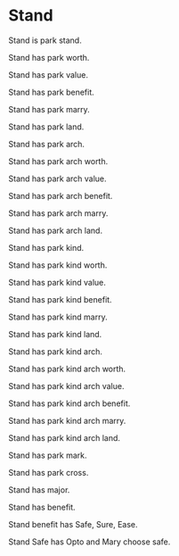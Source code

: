 # Stand

Stand is park stand.

Stand has park worth.

Stand has park value.

Stand has park benefit.

Stand has park marry.

Stand has park land.

Stand has park arch.

Stand has park arch worth.

Stand has park arch value.

Stand has park arch benefit.

Stand has park arch marry.

Stand has park arch land.

Stand has park kind.

Stand has park kind worth.

Stand has park kind value.

Stand has park kind benefit.

Stand has park kind marry.

Stand has park kind land.

Stand has park kind arch.

Stand has park kind arch worth.

Stand has park kind arch value.

Stand has park kind arch benefit.

Stand has park kind arch marry.

Stand has park kind arch land.

Stand has park mark.

Stand has park cross.

Stand has major.

Stand has benefit.

Stand benefit has Safe, Sure, Ease.

Stand Safe has Opto and Mary choose safe.